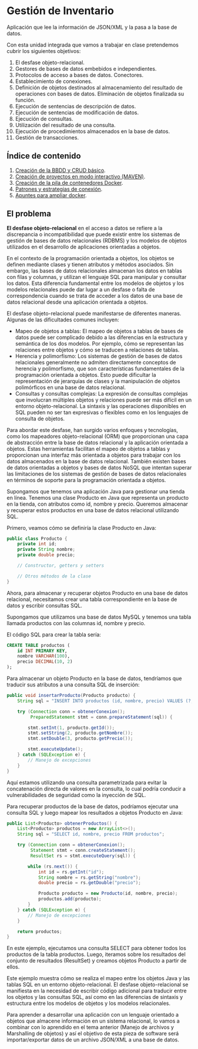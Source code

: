# Gestión de Inventario

Aplicación que lee la información de JSON/XML y la pasa a la base de datos.

Con esta unidad integrada que vamos a trabajar en clase pretendemos cubrir los siguientes objetivos:

1. El desfase objeto-relacional.
2. Gestores de bases de datos embebidos e independientes.
3. Protocolos de acceso a bases de datos. Conectores.
4. Establecimiento de conexiones.
5. Definición de objetos destinados al almacenamiento del resultado de operaciones con bases de datos. Eliminación de objetos finalizada su función.
6. Ejecución de sentencias de descripción de datos.
7. Ejecución de sentencias de modificación de datos.
8. Ejecución de consultas.
9. Utilización del resultado de una consulta.
10. Ejecución de procedimientos almacenados en la base de datos.
11. Gestión de transacciones.

## Índice de contenido

1. [Creación de la BBDD y CRUD básico](./01-bbdd.md).
2. [Creación de proyectos en modo interactivo (MAVEN)](./clase01-1.md).
3. [Creación de la pila de contenedores Docker](./clase01-3.md).
4. [Patrones y estrategias de conexión](./03-patron-dao.md).
5. [Apuntes para ampliar docker](/99-docker.md).

## El problema

**El desfase objeto-relacional** en el acceso a datos se refiere a la discrepancia o incompatibilidad que puede existir entre los sistemas de gestión de bases de datos relacionales (RDBMS) y los modelos de objetos utilizados en el desarrollo de aplicaciones orientadas a objetos.

En el contexto de la programación orientada a objetos, los objetos se definen mediante clases y tienen atributos y métodos asociados. Sin embargo, las bases de datos relacionales almacenan los datos en tablas con filas y columnas, y utilizan el lenguaje SQL para manipular y consultar los datos. Esta diferencia fundamental entre los modelos de objetos y los modelos relacionales puede dar lugar a un desfase o falta de correspondencia cuando se trata de acceder a los datos de una base de datos relacional desde una aplicación orientada a objetos.

El desfase objeto-relacional puede manifestarse de diferentes maneras. Algunas de las dificultades comunes incluyen:

* Mapeo de objetos a tablas: El mapeo de objetos a tablas de bases de datos puede ser complicado debido a las diferencias en la estructura y semántica de los dos modelos. Por ejemplo, cómo se representan las relaciones entre objetos y cómo se traducen a relaciones de tablas.
* Herencia y polimorfismo: Los sistemas de gestión de bases de datos relacionales generalmente no admiten directamente conceptos de herencia y polimorfismo, que son características fundamentales de la programación orientada a objetos. Esto puede dificultar la representación de jerarquías de clases y la manipulación de objetos polimórficos en una base de datos relacional.
* Consultas y consultas complejas: La expresión de consultas complejas que involucran múltiples objetos y relaciones puede ser más difícil en un entorno objeto-relacional. La sintaxis y las operaciones disponibles en SQL pueden no ser tan expresivas o flexibles como en los lenguajes de consulta de objetos.

Para abordar este desfase, han surgido varios enfoques y tecnologías, como los mapeadores objeto-relacional (ORM) que proporcionan una capa de abstracción entre la base de datos relacional y la aplicación orientada a objetos. Estas herramientas facilitan el mapeo de objetos a tablas y proporcionan una interfaz más orientada a objetos para trabajar con los datos almacenados en la base de datos relacional. También existen bases de datos orientadas a objetos y bases de datos NoSQL que intentan superar las limitaciones de los sistemas de gestión de bases de datos relacionales en términos de soporte para la programación orientada a objetos.

Supongamos que tenemos una aplicación Java para gestionar una tienda en línea. Tenemos una clase Producto en Java que representa un producto en la tienda, con atributos como id, nombre y precio. Queremos almacenar y recuperar estos productos en una base de datos relacional utilizando SQL.

Primero, veamos cómo se definiría la clase Producto en Java:

```java
public class Producto {
    private int id;
    private String nombre;
    private double precio;

    // Constructor, getters y setters

    // Otros métodos de la clase
}
```

Ahora, para almacenar y recuperar objetos Producto en una base de datos relacional, necesitamos crear una tabla correspondiente en la base de datos y escribir consultas SQL.

Supongamos que utilizamos una base de datos MySQL y tenemos una tabla llamada productos con las columnas id, nombre y precio.

El código SQL para crear la tabla sería:

```sql
CREATE TABLE productos (
    id INT PRIMARY KEY,
    nombre VARCHAR(100),
    precio DECIMAL(10, 2)
);
```

Para almacenar un objeto Producto en la base de datos, tendríamos que traducir sus atributos a una consulta SQL de inserción:

```java
public void insertarProducto(Producto producto) {
    String sql = "INSERT INTO productos (id, nombre, precio) VALUES (?, ?, ?)";

    try (Connection conn = obtenerConexion();
         PreparedStatement stmt = conn.prepareStatement(sql)) {

        stmt.setInt(1, producto.getId());
        stmt.setString(2, producto.getNombre());
        stmt.setDouble(3, producto.getPrecio());

        stmt.executeUpdate();
    } catch (SQLException e) {
        // Manejo de excepciones
    }
}
```

Aquí estamos utilizando una consulta parametrizada para evitar la concatenación directa de valores en la consulta, lo cual podría conducir a vulnerabilidades de seguridad como la inyección de SQL.

Para recuperar productos de la base de datos, podríamos ejecutar una consulta SQL y luego mapear los resultados a objetos Producto en Java:

```java
public List<Producto> obtenerProductos() {
    List<Producto> productos = new ArrayList<>();
    String sql = "SELECT id, nombre, precio FROM productos";

    try (Connection conn = obtenerConexion();
         Statement stmt = conn.createStatement();
         ResultSet rs = stmt.executeQuery(sql)) {

        while (rs.next()) {
            int id = rs.getInt("id");
            String nombre = rs.getString("nombre");
            double precio = rs.getDouble("precio");

            Producto producto = new Producto(id, nombre, precio);
            productos.add(producto);
        }
    } catch (SQLException e) {
        // Manejo de excepciones
    }

    return productos;
}
```

En este ejemplo, ejecutamos una consulta SELECT para obtener todos los productos de la tabla productos. Luego, iteramos sobre los resultados del conjunto de resultados (ResultSet) y creamos objetos Producto a partir de ellos.

Este ejemplo muestra cómo se realiza el mapeo entre los objetos Java y las tablas SQL en un entorno objeto-relacional. El desfase objeto-relacional se manifiesta en la necesidad de escribir código adicional para traducir entre los objetos y las consultas SQL, así como en las diferencias de sintaxis y estructura entre los modelos de objetos y los modelos relacionales.

Para aprender a desarrollar una aplicación con un lenguaje orientado a objetos que almacene información en un sistema relacional, lo vamos a combinar con lo aprendido en el tema anterior (Manejo de archivos y Marshalling de objetos) y así el objetivo de esta pieza de software será importar/exportar datos de un archivo JSON/XML a una base de datos.

